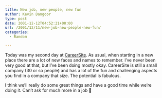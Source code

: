 ```yaml
---
title: New job, new people, new fun
author: Kevin Dangoor
type: post
date: 2001-12-12T04:52:21+00:00
url: /2001/12/11/new-job-new-people-new-fun/
categories:
  - Random

---
```

Today was my second day at [CareerSite][1]. As usual, when starting in a new place there are a lot of new faces and names to remember. I&#8217;ve never been very good at that, but I&#8217;ve been doing mostly okay. CareerSite is still a small company (30 or so people) and has a lot of the fun and challenging aspects you find in a company that size. The potential is fabulous.
  
<!--more-->


  
I think we&#8217;ll really do some great things and have a good time while we&#8217;re doing it. Can&#8217;t ask for much more in a job 🙂

 [1]: http://www.careersite.com